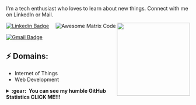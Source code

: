 I'm a tech enthusiast who loves to learn about new things. Connect with me on LinkedIn or Mail.

<img align='right' src='https://media.giphy.com/media/bcKmIWkUMCjVm/giphy.gif' width='200"'>
<img src = 'https://github.com/MarikIshtar007/MarikIshtar007/blob/master/images/matrix.gif' alt = 'Awesome Matrix Code' align='right'/>

[![Linkedin Badge](https://img.shields.io/badge/-PamelaPereyra-blue?style=flat-square&logo=Linkedin&logoColor=white&link=https://www.linkedin.com/in/pamela-rpereyra/)](https://www.linkedin.com/in/pamela-rpereyra/)

[![Gmail Badge](https://img.shields.io/badge/-PereyraPamela-d14836?style=flat-square&logo=Gmail&logoColor=white&link=mailto:mail@pereyrapame)](mailto:pereyrapame@gmail.com)
## ⚡ Domains:
- Internet of Things
- Web Development

<details>
  <summary><b>:gear: &nbsp;You can see my humble GitHub Statistics CLICK ME!!!</b></summary>
  <br/>
    <p align="center">
        <img height="137px" src="https://github-readme-streak-stats.herokuapp.com/?user=sritapam&hide_border=true&theme=nightowl" />
    </p>
    <p align="center">
        <img height="137px" src="https://github-readme-stats.vercel.app/api?username=sritapam&hide_title=true&hide_border=true&show_icons=true&include_all_commits=true&count_private=true&line_height=21&theme=nightowl" /> <img height="137px" src="https://github-readme-stats.vercel.app/api/top-langs/?username=sritapam&hide=html&hide_title=true&hide_border=true&layout=compact&langs_count=8&theme=nightowl" />
    </p>
</details>
